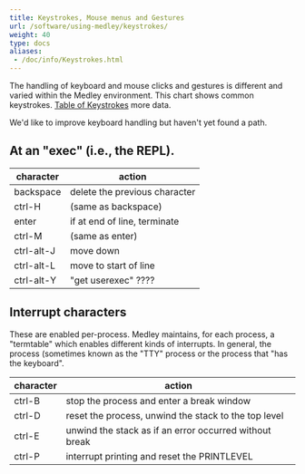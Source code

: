 ```yaml
---
title: Keystrokes, Mouse menus and Gestures
url: /software/using-medley/keystrokes/
weight: 40
type: docs
aliases:
 - /doc/info/Keystrokes.html
---
```


The handling of keyboard and mouse clicks and gestures is different and varied within the Medley environment. This chart shows common keystrokes.
[Table of Keystrokes](https://docs.google.com/spreadsheets/d/1FOkrr62TtEhhY49m9U0T_6bvqSGRQt9fBRtMDw0YKtY/edit?usp=sharing) more data.

We'd like to improve keyboard handling but haven't yet found a path.

## At an "exec" (i.e., the REPL).

|character |action                          |
|----------|--------------------------------|
|backspace | delete the previous character  |
|ctrl-H    |   (same as backspace)          |
|enter     |if at end of line, terminate    |
|ctrl-M    |  (same as enter)               |
|ctrl-alt-J|move down                       |
|ctrl-alt-L|move to start of line           |
|ctrl-alt-Y|"get userexec" ????             |

## Interrupt characters

These are enabled per-process. Medley maintains, for each process, a "termtable" which enables different kinds of interrupts. In general, the process (sometimes known as the "TTY" process or the process that "has the keyboard".

|character|action                                                 |
|---------|-----------------------------------------              |
|ctrl-B   |stop the process and enter a break window              |
|ctrl-D   | reset the process, unwind the stack to the top level  |
|ctrl-E   | unwind the stack as if an error occurred without break|
|ctrl-P   | interrupt printing and reset the PRINTLEVEL           |
